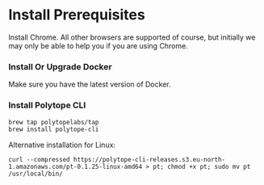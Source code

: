 # Install Prerequisites

Install Chrome. All other browsers are supported of course, but initially we may only be able to help you if you are using Chrome. &#x20;

### Install Or Upgrade Docker

Make sure you have the latest version of Docker.&#x20;

### Install Polytope CLI

```bash
brew tap polytopelabs/tap
brew install polytope-cli
```

Alternative installation for Linux:&#x20;

```
curl --compressed https://polytope-cli-releases.s3.eu-north-1.amazonaws.com/pt-0.1.25-linux-amd64 > pt; chmod +x pt; sudo mv pt /usr/local/bin/
```





